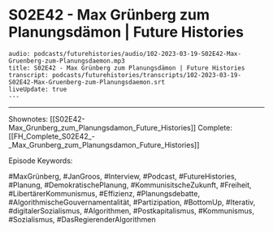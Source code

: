 # S02E42 - Max Grünberg zum Planungsdämon | Future Histories

```audio-note
audio: podcasts/futurehistories/audio/102-2023-03-19-S02E42-Max-Gruenberg-zum-Planungsdaemon.mp3
title: S02E42 - Max Grünberg zum Planungsdämon | Future Histories
transcript: podcasts/futurehistories/transcripts/102-2023-03-19-S02E42-Max-Gruenberg-zum-Planungsdaemon.srt
liveUpdate: true
---

```
---

Shownotes: [[S02E42-Max_Grunberg_zum_Planungsdamon_Future_Histories]]
Complete: [[FH_Complete_S02E42_-_Max_Grunberg_zum_Planungsdamon_Future_Histories]]


Episode Keywords:

#MaxGrünberg, #JanGroos, #Interview, #Podcast, #FutureHistories, #Planung, #DemokratischePlanung, #KommunisitscheZukunft, #Freiheit, #LibertärerKommunismus, #Effizienz, #Planungsdebatte, #AlgorithmischeGouvernamentalität, #Partizipation, #BottomUp, #Iterativ, #digitalerSozialismus, #Algorithmen, #Postkapitalismus, #Kommunismus, #Sozialismus, #DasRegierenderAlgorithmen
